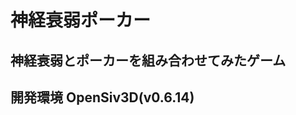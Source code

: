 # 神経衰弱ポーカー
神経衰弱とポーカーを組み合わせてみたゲーム
-------------------------------------------------------------
開発環境
OpenSiv3D(v0.6.14)
-------------------------------------------------------------